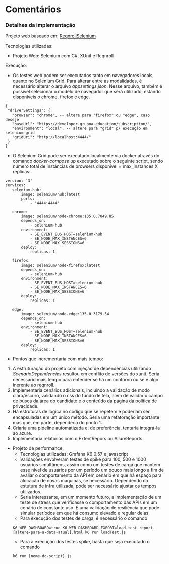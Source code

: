 # Comentários

### Detalhes da implementação

Projeto web baseado em: [ReqnrollSelenium](https://github.com/tulavalle/ReqnrollSelenium)

Tecnologias utilizadas:

- Projeto Web: Selenium com C#, XUnit e Reqnroll

Execução:

- Os testes web podem ser executados tanto em navegadores locais, quanto no Selenium Grid. Para alterar entre as modalidades, é necessário alterar o arquivo _appsettings.json_. Nesse arquivo, também é possível selecionar o modelo de navegador que será utilizado, estando disponíveis o chrome, firefox e edge.

```
{
 "driverSettings": {
   "browser": "chrome", -- altere para "firefox" ou "edge", caso deseje
   "baseUrl": "https://developer.grupoa.education/subscription/",
   "environment": "local", -- altere para "grid" p/ execução em selenium grid
   "gridUri": "http://localhost:4444/"
 }
}
```

- O Selenium Grid pode ser executado localmente via docker através do comando _docker-compose up_ executado sobre o seguinte script, sendo número total de instâncias de browsers disponível = max_instances X replicas:

```
version: '3'
services:
   selenium-hub:
       image: selenium/hub:latest
       ports:
           - '4444:4444'

   chrome:
       image: selenium/node-chrome:135.0.7049.85
       depends_on:
           - selenium-hub
       environment:
           - SE_EVENT_BUS_HOST=selenium-hub
           - SE_NODE_MAX_INSTANCES=6
           - SE_NODE_MAX_SESSIONS=6
       deploy:
           replicas: 1

   firefox:
       image: selenium/node-firefox:latest
       depends_on:
           - selenium-hub
       environment:
           - SE_EVENT_BUS_HOST=selenium-hub
           - SE_NODE_MAX_INSTANCES=6
           - SE_NODE_MAX_SESSIONS=6
       deploy:
           replicas: 1

   edge:
       image: selenium/node-edge:135.0.3179.54
       depends_on:
           - selenium-hub
       environment:
           - SE_EVENT_BUS_HOST=selenium-hub
           - SE_NODE_MAX_INSTANCES=6
           - SE_NODE_MAX_SESSIONS=6
       deploy:
           replicas: 1

```

- Pontos que incrementaria com mais tempo:

1. A estruturação do projeto com injeção de dependências utilizando _ScenarioDependencies_ resultou em conflito de versões do xunit. Seria necessário mais tempo para entender se há um contorno ou se é algo inerente ao reqnroll.
2. Implementaria cenários adicionais, incluindo a validação de modo claro/escuro, validando o css do fundo de tela, além de validar o campo de busca da área do candidato e o conteúdo da página da política de privacidade.
3. Há estruturas de lógica no código que se repetem e poderiam ser encapsuladas em um único método. Seria uma refatoração importante mas que, em parte, dependeria do ponto 1.
4. Criaria uma pipeline automatizada e, de preferência, tentaria integrá-la ao azure.
5. Implementaria relatórios com o ExtentRepors ou AllureReports.

- Projeto de performance:
    - Tecnologias utilizadas: Grafana K6 0.57 e javascript
    - Validações envolveram testes de spike para 100, 500 e 1000 usuários simultâneos, assim como um testes de carga que mantem esse nível de usuários por um período um pouco mais longo a fim de avaliar o comportamento da API em cenário em que há espaço para alocação de novas máquinas, se necessário. Dependendo da estutura de infra utilizada, pode ser necessário ajustar os tempos utilizados.
    - Seria interessante, em um momento futuro, a implementação de um teste de stress que verificasse o comportamento das APIs em um cenário de constante uso. É uma validação de resiliência que pode simular períodos em que há consumo elevado e regular delas.
    - Para execução dos testes de carga, é necessário o comando
    ```
    K6_WEB_DASHBOARD=true K6_WEB_DASHBOARD_EXPORT=load-test-report-[altere-para-a-data-atual].html k6 run loadTest.js
    ```
    - Para a execução dos testes spike, basta que seja executado o comando
    ```
    k6 run [nome-do-script].js
    ```
